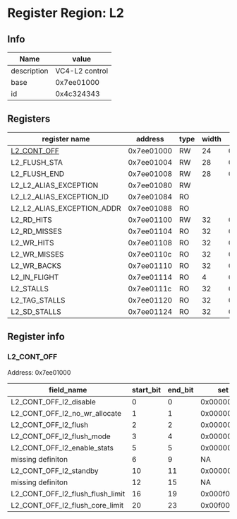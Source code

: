 # Register Region: L2


## Info
| Name | value |
| --- | --- |
| description | VC4-L2 control |
| base | 0x7ee01000 |
| id | 0x4c324343 |

## Registers

| register name | address | type | width | mask | reset |
| --- | --- | --- | --- | --- | --- |
| [L2_CONT_OFF](#l2_cont_off) | 0x7ee01000 | RW | 24 | 0x00ff0c3f | 0000000000 |
| L2_FLUSH_STA | 0x7ee01004 | RW | 28 | 0x0fffffe0 | 0000000000 |
| L2_FLUSH_END | 0x7ee01008 | RW | 28 | 0x0fffffe0 | 0x0fffffe0 |
| L2_L2_ALIAS_EXCEPTION | 0x7ee01080 | RW |  |  | 0000000000 |
| L2_L2_ALIAS_EXCEPTION_ID | 0x7ee01084 | RO |  |  | 0000000000 |
| L2_L2_ALIAS_EXCEPTION_ADDR | 0x7ee01088 | RO |  |  | 0000000000 |
| L2_RD_HITS | 0x7ee01100 | RW | 32 | 0xffffffff |  |
| L2_RD_MISSES | 0x7ee01104 | RO | 32 | 0xffffffff |  |
| L2_WR_HITS | 0x7ee01108 | RO | 32 | 0xffffffff |  |
| L2_WR_MISSES | 0x7ee0110c | RO | 32 | 0xffffffff |  |
| L2_WR_BACKS | 0x7ee01110 | RO | 32 | 0xffffffff |  |
| L2_IN_FLIGHT | 0x7ee01114 | RO | 4 | 0x0000000f |  |
| L2_STALLS | 0x7ee0111c | RO | 32 | 0xffffffff |  |
| L2_TAG_STALLS | 0x7ee01120 | RO | 32 | 0xffffffff |  |
| L2_SD_STALLS | 0x7ee01124 | RO | 32 | 0xffffffff |  |

## Register info


### L2_CONT_OFF
 Address: 0x7ee01000

| field_name | start_bit | end_bit | set | clear | reset |
| --- | --- | --- | --- | --- | --- |
| L2_CONT_OFF_l2_disable | 0 | 0 | 0x00000001 | 0xfffffffe | 0x0 |
| L2_CONT_OFF_l2_no_wr_allocate | 1 | 1 | 0x00000002 | 0xfffffffd | 0x0 |
| L2_CONT_OFF_l2_flush | 2 | 2 | 0x00000004 | 0xfffffffb | 0x0 |
| L2_CONT_OFF_l2_flush_mode | 3 | 4 | 0x00000018 | 0xffffffe7 | 0x0 |
| L2_CONT_OFF_l2_enable_stats | 5 | 5 | 0x00000020 | 0xffffffdf | 0x0 |
| missing definiton | 6 | 9 | NA | NA | NA |
| L2_CONT_OFF_l2_standby | 10 | 11 | 0x00000c00 | 0xfffff3ff | 0x0 |
| missing definiton | 12 | 15 | NA | NA | NA |
| L2_CONT_OFF_l2_flush_flush_limit | 16 | 19 | 0x000f0000 | 0xfff0ffff | 0x0 |
| L2_CONT_OFF_l2_flush_core_limit | 20 | 23 | 0x00f00000 | 0xff0fffff | 0x0 |
